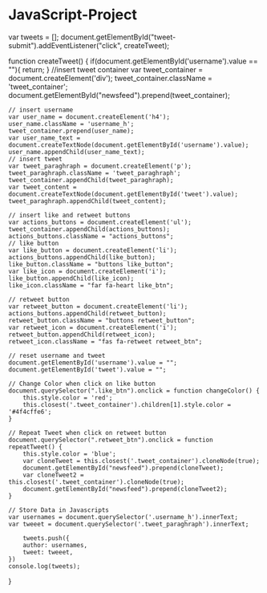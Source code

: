 # JavaScript-Project
var tweets = [];
document.getElementById("tweet-submit").addEventListener("click", createTweet);

function createTweet() {
    if(document.getElementById('username').value == ""){
        return;
    }
    //insert tweet container
    var tweet_container = document.createElement('div');
    tweet_container.className = 'tweet_container';
    document.getElementById("newsfeed").prepend(tweet_container);

    // insert username
    var user_name = document.createElement('h4');
    user_name.className = 'username_h';
    tweet_container.prepend(user_name);
    var user_name_text = document.createTextNode(document.getElementById('username').value);
    user_name.appendChild(user_name_text);
    // insert tweet
    var tweet_paraghraph = document.createElement('p');
    tweet_paraghraph.className = 'tweet_paraghraph';
    tweet_container.appendChild(tweet_paraghraph);
    var tweet_content = document.createTextNode(document.getElementById('tweet').value);
    tweet_paraghraph.appendChild(tweet_content);

    // insert like and retweet buttons
    var actions_buttons = document.createElement('ul');
    tweet_container.appendChild(actions_buttons);
    actions_buttons.className = "actions_buttons";
    // like button
    var like_button = document.createElement('li');
    actions_buttons.appendChild(like_button);
    like_button.className = "buttons like_button";
    var like_icon = document.createElement('i');
    like_button.appendChild(like_icon);
    like_icon.className = "far fa-heart like_btn";

    // retweet button
    var retweet_button = document.createElement('li');
    actions_buttons.appendChild(retweet_button);
    retweet_button.className = "buttons retweet_button";
    var retweet_icon = document.createElement('i');
    retweet_button.appendChild(retweet_icon);
    retweet_icon.className = "fas fa-retweet retweet_btn";

    // reset username and tweet
    document.getElementById('username').value = "";
    document.getElementById('tweet').value = "";

    // Change Color when click on like button
    document.querySelector(".like_btn").onclick = function changeColor() {
        this.style.color = 'red';
        this.closest('.tweet_container').children[1].style.color = '#4f4cffe6';
    }

    // Repeat Tweet when click on retweet button
    document.querySelector(".retweet_btn").onclick = function repeatTweet() {
        this.style.color = 'blue';
        var cloneTweet = this.closest('.tweet_container').cloneNode(true);
        document.getElementById("newsfeed").prepend(cloneTweet);
        var cloneTweet2 = this.closest('.tweet_container').cloneNode(true);
        document.getElementById("newsfeed").prepend(cloneTweet2);
    }
    
    // Store Data in Javascripts
    var usernames = document.querySelector('.username_h').innerText;
    var tweeet = document.querySelector('.tweet_paraghraph').innerText;

        tweets.push({
        author: usernames,
        tweet: tweeet,
    })
    console.log(tweets);
}
